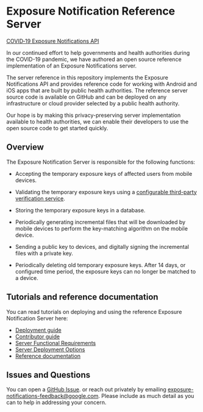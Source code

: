 # Exposure Notification Reference Server

[COVID‑19 Exposure Notifications API](https://www.google.com/covid19/exposurenotifications/)

In our continued effort to help governments and health authorities during the
COVID-19 pandemic, we have authored an open source reference implementation of
an Exposure Notifications server.

The server reference in this repository implements the Exposure Notifications
API and provides reference code for working with Android and iOS apps that are
built by public health authorities. The reference server source code is
available on GitHub and can be deployed on any infrastructure or cloud provider
selected by a public health authority.

Our hope is by making this privacy-preserving server implementation available to
health authorities, we can enable their developers to use the open source code
to get started quickly.

## Overview

The Exposure Notification Server is responsible for the following functions:

- Accepting the temporary exposure keys of affected users from mobile devices.

- Validating the temporary exposure keys using a
  [configurable third-party verification service](docs/design/verification_protocol.md).

- Storing the temporary exposure keys in a database.

- Periodically generating incremental files that will be downloaded by mobile
  devices to perform the key-matching algorithm on the mobile device.

- Sending a public key to devices, and digitally signing the incremental files
  with a private key.

- Periodically deleting old temporary exposure keys. After 14 days, or
  configured time period, the exposure keys can no longer be matched to a
  device.

## Tutorials and reference documentation

You can read tutorials on deploying and using the reference Exposure
Notification Server here:

- [Deployment guide](deploying.md)
- [Contributor guide](https://github.com/google/exposure-notifications-server/blob/master/CONTRIBUTING.md)
- [Server Functional Requirements](server_functional_requirements.md)
- [Server Deployment Options](server_deployment_options.md)
- [Reference documentation](https://pkg.go.dev/mod/github.com/google/exposure-notifications-server)

## Issues and Questions

You can open a
[GitHub Issue](https://github.com/google/exposure-notifications-server/issues/new).
or reach out privately by emailing exposure-notifications-feedback@google.com.
Please include as much detail as you can to help in addressing your concern.
